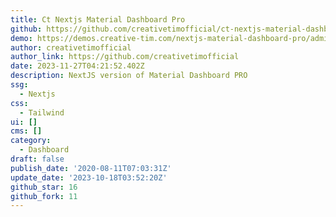 ```yaml
---
title: Ct Nextjs Material Dashboard Pro
github: https://github.com/creativetimofficial/ct-nextjs-material-dashboard-pro
demo: https://demos.creative-tim.com/nextjs-material-dashboard-pro/admin/dashboard
author: creativetimofficial
author_link: https://github.com/creativetimofficial
date: 2023-11-27T04:21:52.402Z
description: NextJS version of Material Dashboard PRO
ssg:
  - Nextjs
css:
  - Tailwind
ui: []
cms: []
category:
  - Dashboard
draft: false
publish_date: '2020-08-11T07:03:31Z'
update_date: '2023-10-18T03:52:20Z'
github_star: 16
github_fork: 11
---
```

